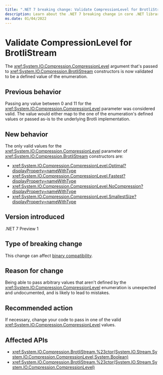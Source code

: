 ```yaml
---
title: ".NET 7 breaking change: Validate CompressionLevel for BrotliStream"
description: Learn about the .NET 7 breaking change in core .NET libraries where the CompressionLevel parameter to BrotliStream constructors is now validated.
ms.date: 01/04/2022
---
```

# Validate CompressionLevel for BrotliStream

The <xref:System.IO.Compression.CompressionLevel> argument that's passed to <xref:System.IO.Compression.BrotliStream> constructors is now validated to be a defined value of the enumeration.

## Previous behavior

Passing any value between 0 and 11 for the <xref:System.IO.Compression.CompressionLevel> parameter was considered valid. The value would either map to the one of the enumeration's defined values or passed as-is to the underlying Brotli implementation.

## New behavior

The only valid values for the <xref:System.IO.Compression.CompressionLevel> parameter of <xref:System.IO.Compression.BrotliStream> constructors are:

- <xref:System.IO.Compression.CompressionLevel.Optimal?displayProperty=nameWithType>
- <xref:System.IO.Compression.CompressionLevel.Fastest?displayProperty=nameWithType>
- <xref:System.IO.Compression.CompressionLevel.NoCompression?displayProperty=nameWithType>
- <xref:System.IO.Compression.CompressionLevel.SmallestSize?displayProperty=nameWithType>

## Version introduced

.NET 7 Preview 1

## Type of breaking change

This change can affect [binary compatibility](../../categories.md#binary-compatibility).

## Reason for change

Being able to pass arbitrary values that aren't defined by the <xref:System.IO.Compression.CompressionLevel> enumeration is unexpected and undocumented, and is likely to lead to mistakes.

## Recommended action

If necessary, change your code to pass in one of the valid <xref:System.IO.Compression.CompressionLevel> values.

## Affected APIs

- <xref:System.IO.Compression.BrotliStream.%23ctor(System.IO.Stream,System.IO.Compression.CompressionLevel,System.Boolean)>
- <xref:System.IO.Compression.BrotliStream.%23ctor(System.IO.Stream,System.IO.Compression.CompressionLevel)>
